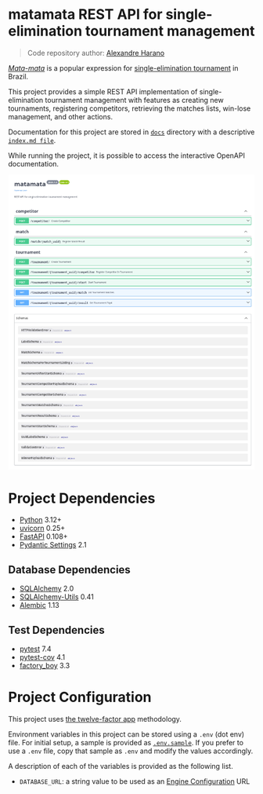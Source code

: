 # **matamata** REST API for single-elimination tournament management

> Code repository author: [Alexandre Harano](mailto:email@ayharano.dev)

[*Mata-mata*](https://pt.wikipedia.org/wiki/Competi%C3%A7%C3%B5es_eliminat%C3%B3rias) is
a popular expression for [single-elimination tournament](https://en.wikipedia.org/wiki/Single-elimination_tournament)
in Brazil.

This project provides a simple REST API implementation of
single-elimination tournament management with features as
creating new tournaments, registering competitors,
retrieving the matches lists, win-lose management, and
other actions.

Documentation for this project are stored in [`docs`](./docs) directory
with a descriptive [`index.md file`](./docs/index.md).

While running the project, it is possible to access the interactive OpenAPI documentation.

![OpenAPI Interactive Page Screenshot](docs/openapi.png "Interactive OpenAPI page")

# Project Dependencies
- [Python](https://www.python.org/) 3.12+
- [uvicorn](https://www.uvicorn.org/) 0.25+
- [FastAPI](https://fastapi.tiangolo.com/) 0.108+
- [Pydantic Settings](https://docs.pydantic.dev/2.5/concepts/pydantic_settings/) 2.1

## Database Dependencies
- [SQLAlchemy](https://docs.sqlalchemy.org/en/20/) 2.0
- [SQLAlchemy-Utils](https://sqlalchemy-utils.readthedocs.io/) 0.41
- [Alembic](https://alembic.sqlalchemy.org/) 1.13

## Test Dependencies
- [pytest](https://docs.pytest.org/) 7.4
- [pytest-cov](https://pytest-cov.readthedocs.io/) 4.1
- [factory_boy](https://factoryboy.readthedocs.io/) 3.3

# Project Configuration
This project uses [the twelve-factor app](https://12factor.net/) methodology.

Environment variables in this project can be stored using a `.env` (dot env) file.
For initial setup, a sample is provided as [`.env.sample`](.env.sample).
If you prefer to use a `.env` file, copy that sample as `.env` and modify the values accordingly.

A description of each of the variables is provided as the following list.

- `DATABASE_URL`: a string value to be used as an [Engine Configuration](https://docs.sqlalchemy.org/en/20/core/engines.html#database-urls) URL
